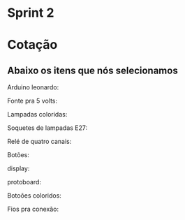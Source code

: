 # Sprint 2

<h1>Cotação</h1>

<h2>Abaixo os itens que nós selecionamos</h2>

Arduino leonardo:

Fonte pra 5 volts:

Lampadas coloridas:

Soquetes de lampadas E27:

Relé de quatro canais:

Botões:

display:

protoboard:

Botoões coloridos:

Fios pra conexão:

